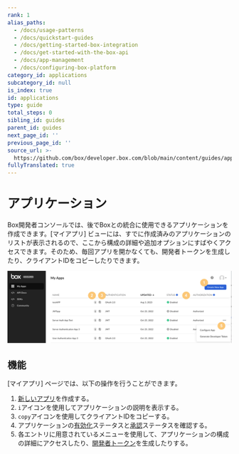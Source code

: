 ```yaml
---
rank: 1
alias_paths:
  - /docs/usage-patterns
  - /docs/quickstart-guides
  - /docs/getting-started-box-integration
  - /docs/get-started-with-the-box-api
  - /docs/app-management
  - /docs/configuring-box-platform
category_id: applications
subcategory_id: null
is_index: true
id: applications
type: guide
total_steps: 0
sibling_id: guides
parent_id: guides
next_page_id: ''
previous_page_id: ''
source_url: >-
  https://github.com/box/developer.box.com/blob/main/content/guides/applications/index.md
fullyTranslated: true
---
```

# アプリケーション

Box開発者コンソールでは、後でBoxとの統合に使用できるアプリケーションを作成できます。\[マイアプリ] ビューには、すでに作成済みのアプリケーションのリストが表示されるので、ここから構成の詳細や追加オプションにすばやくアクセスできます。そのため、毎回アプリを開かなくても、開発者トークンを生成したり、クライアントIDをコピーしたりできます。

![マイアプリ](./images/my-apps-page.png)

## 機能

\[マイアプリ] ページでは、以下の操作を行うことができます。

1. [新しいアプリ][select]を作成する。
2. `i`アイコンを使用してアプリケーションの説明を表示する。
3. `copy`アイコンを使用してクライアントIDをコピーする。
4. アプリケーションの[有効化][enablement]ステータスと[承認][authorization]ステータスを確認する。
5. 各エントリに用意されているメニューを使用して、アプリケーションの構成の詳細にアクセスしたり、[開発者トークン][token]を生成したりする。

[token]: g://authentication/tokens/developer-tokens

[authorization]: g://authorization

[enablement]: g://authorization/custom-app-approval#user-authentication-apps

[select]: g://applications/app-types/select

